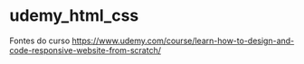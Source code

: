 # udemy_html_css

Fontes do curso https://www.udemy.com/course/learn-how-to-design-and-code-responsive-website-from-scratch/
